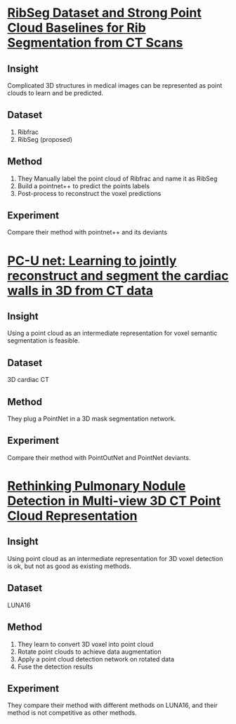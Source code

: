 # [RibSeg Dataset and Strong Point Cloud Baselines for Rib Segmentation from CT Scans](https://arxiv.org/abs/2109.09521)

## Insight
Complicated 3D structures in medical images can be represented as point clouds to learn and be predicted.

## Dataset
1. Ribfrac
2. RibSeg (proposed)

## Method
1. They Manually label the point cloud of Ribfrac and name it as RibSeg
2. Build a pointnet++ to predict the points labels
3. Post-process to reconstruct the voxel predictions

## Experiment
Compare their method with pointnet++ and its deviants


# [PC-U net: Learning to jointly reconstruct and segment the cardiac walls in 3D from CT data](https://arxiv.org/pdf/2008.08194)

## Insight
Using a point cloud as an intermediate representation for voxel semantic segmentation is feasible.

## Dataset
3D cardiac CT

## Method
They plug a PointNet in a 3D mask segmentation network.

## Experiment
Compare their method with PointOutNet and PointNet deviants.

# [Rethinking Pulmonary Nodule Detection in Multi-view 3D CT Point Cloud Representation](https://link.springer.com/chapter/10.1007/978-3-030-87589-3_9)

## Insight
Using point cloud as an intermediate representation for 3D voxel detection is ok, but not as good as existing methods.

## Dataset
LUNA16

## Method
1. They learn to convert 3D voxel into point cloud 
2. Rotate point clouds to achieve data augmentation
2. Apply a point cloud detection network on rotated data
3. Fuse the detection results

## Experiment
They compare their method with different methods on LUNA16, and their method is not competitive as other methods.
